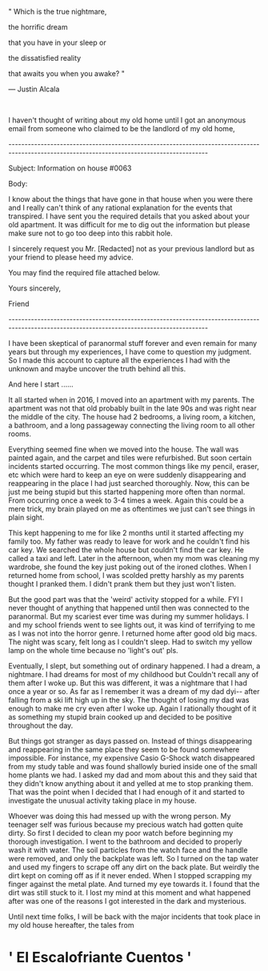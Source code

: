 " Which is the true nightmare,

the horrific dream

that you have in your sleep or

the dissatisfied reality

that awaits you when you awake? "

― Justin Alcala

&#x200B;

I haven't thought of writing about my old home until I got an anonymous email from someone who claimed to be the landlord of my old home,

\--------------------------------------------------------------------------------------------------------------------------------------------

Subject: Information on house #0063

Body:

I know about the things that have gone in that house when you were there and I really can't think of any rational explanation for the events that transpired. I have sent you the required details that you asked about your old apartment. It was difficult for me to dig out the information but please make sure not to go too deep into this rabbit hole.

I sincerely request you Mr. \[Redacted\] not as your previous landlord but as your friend to please heed my advice.

You may find the required file attached below.

Yours sincerely,

Friend

\--------------------------------------------------------------------------------------------------------------------------------------------

I have been skeptical of paranormal stuff forever and even remain for many years but through my experiences, I have come to question my judgment. So I made this account to capture all the experiences I had with the unknown and maybe uncover the truth behind all this.

And here I start ......

It all started when in 2016, I moved into an apartment with my parents. The apartment was not that old probably built in the late 90s and was right near the middle of the city. The house had 2 bedrooms, a living room, a kitchen, a bathroom, and a long passageway connecting the living room to all other rooms.

Everything seemed fine when we moved into the house. The wall was painted again, and the carpet and tiles were refurbished. But soon certain incidents started occurring. The most common things like my pencil, eraser, etc which were hard to keep an eye on were suddenly disappearing and reappearing in the place I had just searched thoroughly. Now, this can be just me being stupid but this started happening more often than normal. From occurring once a week to 3-4 times a week. Again this could be a mere trick, my brain played on me as oftentimes we just can't see things in plain sight.

This kept happening to me for like 2 months until it started affecting my family too. My father was ready to leave for work and he couldn't find his car key. We searched the whole house but couldn't find the car key. He called a taxi and left. Later in the afternoon, when my mom was cleaning my wardrobe, she found the key just poking out of the ironed clothes. When I returned home from school, I was scolded pretty harshly as my parents thought I pranked them. I didn't prank them but they just won't listen.

But the good part was that the 'weird' activity stopped for a while. FYI I never thought of anything that happened until then was connected to the paranormal. But my scariest ever time was during my summer holidays. I and my school friends went to see lights out, it was kind of terrifying to me as I was not into the horror genre. I returned home after good old big macs. The night was scary, felt long as I couldn't sleep. Had to switch my yellow lamp on the whole time because no 'light's out' pls.

Eventually, I slept, but something out of ordinary happened. I had a dream, a nightmare. I had dreams for most of my childhood but Couldn't recall any of them after I woke up. But this was different, it was a nightmare that I had once a year or so. As far as I remember it was a dream of my dad dyi-- after falling from a ski lift high up in the sky. The thought of losing my dad was enough to make me cry even after I woke up. Again I rationally thought of it as something my stupid brain cooked up and decided to be positive throughout the day.

But things got stranger as days passed on. Instead of things disappearing and reappearing in the same place they seem to be found somewhere impossible. For instance, my expensive Casio G-Shock watch disappeared from my study table and was found shallowly buried inside one of the small home plants we had. I asked my dad and mom about this and they said that they didn't know anything about it and yelled at me to stop pranking them. That was the point when I decided that I had enough of it and started to investigate the unusual activity taking place in my house.

Whoever was doing this had messed up with the wrong person. My teenager self was furious because my precious watch had gotten quite dirty. So first I decided to clean my poor watch before beginning my thorough investigation. I went to the bathroom and decided to properly wash it with water. The soil particles from the watch face and the handle were removed, and only the backplate was left. So I turned on the tap water and used my fingers to scrape off any dirt on the back plate. But weirdly the dirt kept on coming off as if it never ended. When I stopped scrapping my finger against the metal plate. And turned my eye towards it. I found that the dirt was still stuck to it. I lost my mind at this moment and what happened after was one of the reasons I got interested in the dark and mysterious.

Until next time folks, I will be back with the major incidents that took place in my old house hereafter, the tales from

# ' El Escalofriante Cuentos '